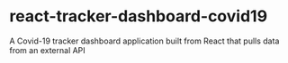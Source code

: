 # react-tracker-dashboard-covid19
A Covid-19 tracker dashboard application built from React that pulls data from an external API
